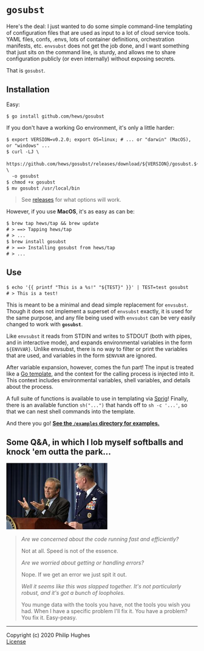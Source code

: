 # `gosubst`

Here's the deal: I just wanted to do some simple command-line templating of configuration files that are used as input to a lot of cloud service tools. YAML files, confs, .envs, lots of container definitions, orchestration manifests, etc. `envsubst` does not get the job done, and I want something that just sits on the command line, is sturdy, and allows me to share configuration publicly (or even internally) without exposing secrets.

That is `gosubst`.

## Installation

Easy:

```
$ go install github.com/hews/gosubst
```

If you don't have a working Go environment, it's only a little harder:

```
$ export VERSION=v0.2.0; export OS=linux; # ... or "darwin" (MacOS), or "windows" ...
$ curl -LJ \
  https://github.com/hews/gosubst/releases/download/${VERSION}/gosubst.${OS} \
  -o gosubst
$ chmod +x gosubst
$ mv gosubst /usr/local/bin
```

> See [releases](https://github.com/hews/gosubst/releases) for what options will work.

However, if you use **MacOS**, it's as easy as can be:

```
$ brew tap hews/tap && brew update
# > ==> Tapping hews/tap
# > ...
$ brew install gosubst
# > ==> Installing gosubst from hews/tap
# > ...
```

## Use

```
$ echo '{{ printf "This is a %s!" "${TEST}" }}' | TEST=test gosubst
# > This is a test!
```

This is meant to be a minimal and dead simple replacement for `envsubst`. Though it does not implement a superset of `envsubst` exactly, it is used for the same purpose, and any file being used with `envsubst` can be very easily changed to work with **`gosubst`**.

Like `envsubst` it reads from STDIN and writes to STDOUT (both with pipes, and in interactive mode), and expands environmental variables in the form `${ENVVAR}`. Unlike envsubst, there is no way to filter or print the variables that are used, and variables in the form `$ENVVAR` are ignored.

After variable expansion, however, comes the fun part! The input is treated like a [Go template][gotemplates], and the context for the calling process is injected into it. This context includes environmental variables, shell variables, and details about the process.

A full suite of functions is available to use in templating via [Sprig][sprig]! Finally, there is an available function `sh("...")` that hands off to `sh -c '...'`, so that we can nest shell commands into the template.

And there you go! **[See the `/examples` directory for examples.](examples)**

<!-- TODO: move to documentation.

### Ok, but really, how do I use it?

Yeah so, it's [`envsubst`][envsubst] but uses [Go templates][gotemplates]. Read about those!

In addition to doing vanilla Go template rendering, the things to know are:

-  The top-level context indcludes two values: `Proc` and `Env`; `Proc` contains details about the process and shell that initiated the command, and `Env` contains a copy of the [shell's environmental variables][envvars] as a string map.
-  Becuase typing `"value: {{ index .Env "SECRET_VAR" }}"` is a big headache, we actually run `envsubst` on the text _BEFORE_ we template it. This means we can use `"value: ${SECRET_VAR}"` just like always. Be careful though when mixing this with Go templating: remember we parse these first!
-  The template loads [Sprig functions][sprig] for fun and profit. See `--version` for information on the version of Sprig used.
-  An extra, very important but possibly world-destroying, function is also added called `sh()`, that in essence spawns a sub-process that runs the given string with `/bin/sh` (assuming a *nix system).

-->

## Some Q&A, in which I lob myself softballs and knock 'em outta the park...

![Donald Rumsfeld, self-satisfied, speaks to a group of people as if they were fools, his soul drenched in blood.](rummy.jpg)

> _Are we concerned about the code running fast and efficiently?_
>
> Not at all. Speed is not of the essence.
>
> _Are we worried about getting or handling errors?_
>
> Nope. If we get an error we just spit it out. 
>
> _Well it seems like this was slapped together. It's not particularly robust, and it's got a bunch of loopholes._
>
> You munge data with the tools you have, not the tools you wish you had. When I have a specific problem I'll fix it. You have a problem? You fix it. Easy-peasy.

---

Copyright (c) 2020 Philip Hughes   
[License](LICENSE.md)

<!-- LINKS -->

[envsubst]:    https://www.gnu.org/software/gettext/manual/html_node/envsubst-Invocation.html
[gotemplates]: https://golang.org/pkg/text/template/
[envvars]:     https://www.gnu.org/software/bash/manual/html_node/Environment.html
[sprig]:       https://github.com/Masterminds/sprig
